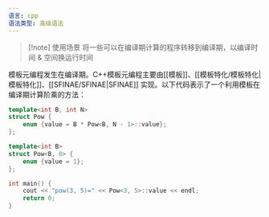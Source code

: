 ```yaml
---
语言: cpp
语法类型: 高级语法
---
```

> [!note] 使用场景
> 将一些可以在编译期计算的程序转移到编译期，以编译时间 & 空间换运行时间

模板元编程发生在编译期。C++模板元编程主要由[[模板]]、[[模板特化/模板特化|模板特化]]、[[SFINAE/SFINAE|SFINAE]] 实现。以下代码表示了一个利用模板在编译期计算阶乘的方法：

```cpp
template<int B, int N>
struct Pow {
    enum {value = B * Pow<B, N - 1>::value};
};

template<int B>
struct Pow<B, 0> {
    enum {value = 1};
};

int main() {
    cout << "pow(3, 5)=" << Pow<3, 5>::value << endl;
    return 0;
}
```
